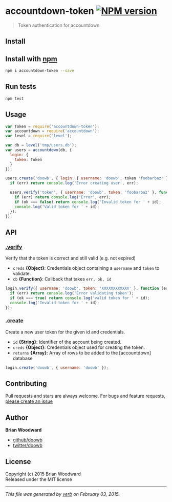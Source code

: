 # accountdown-token [![NPM version](https://badge.fury.io/js/accountdown-token.svg)](http://badge.fury.io/js/accountdown-token)

> Token authentication for accountdown

## Install
## Install with [npm](npmjs.org)

```bash
npm i accountdown-token --save
```

## Run tests

```bash
npm test
```

## Usage

```js
var Token = require('accountdown-token');
var accountdown = require('accountdown');
var level = require('level');

var db = level('tmp/users.db');
var users = accountdown(db, {
  login: {
    token: Token
  }
});

users.create('doowb', { login: { username: 'doowb', token 'foobarbaz' }, value: { name: 'Brian' }}, function (err) {
  if (err) return console.log('Error creating user', err);

  users.verify('token', { username: 'doowb', token: 'foobarbaz' }, function (err, ok, id) {
    if (err) return console.log('Error', err);
    if (ok === false) return console.log('Invalid token for ' + id);
    console.log('Valid token for ' + id);
  }):
});
```

## API
### [.verify](index.js#L47)

Verify that the token is correct and still valid (e.g. not expired)

* `creds` **{Object}**: Credentials object containing a `username` and `token` to validate.    
* `cb` **{Function}**: Callback that takes `err, ok, id`    

```js
login.verify({ username: 'doowb', token: 'XXXXXXXXXXXX' }, function (err, ok, id) {
  if (err) return console.log('Error validating token');
  if (ok === true) return console.log('valid token for ' + id);
  console.log('Invalid token for ' + id);
});
```

### [.create](index.js#L97)

Create a new user token for the given id and credentials.

* `id` **{String}**: Identifier of the account being created.    
* `creds` **{Object}**: Credentials object used for creating the token.    
* `returns` **{Array}**: Array of rows to be added to the [accountdown] database  

```js
login.create('doowb', { username: 'doowb' });
```


## Contributing
Pull requests and stars are always welcome. For bugs and feature requests, [please create an issue](https://github.com/doowb/accountdown-token/issues)

## Author

**Brian Woodward**
 
+ [github/doowb](https://github.com/doowb)
+ [twitter/doowb](http://twitter.com/doowb) 

## License
Copyright (c) 2015 Brian Woodward  
Released under the MIT license

***

_This file was generated by [verb](https://github.com/assemble/verb) on February 03, 2015._
